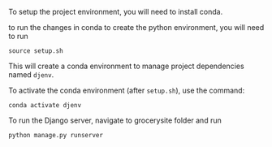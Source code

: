 To setup the project environment, you will need to install conda.

to run the changes in conda to create the python environment, you will need to run 
```
source setup.sh
```

This will create a conda environment to manage project dependencies named `djenv`.

To activate the conda environment (after `setup.sh`), use the command:
```
conda activate djenv
```

To run the Django server, navigate to grocerysite folder and run
```
python manage.py runserver
```
